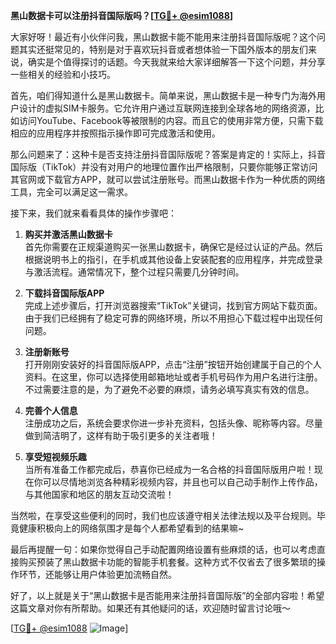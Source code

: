 **黑山数据卡可以注册抖音国际版吗？[[TG💪+ @esim1088](https://t.me/s/esim1088)]**

大家好呀！最近有小伙伴问我，黑山数据卡能不能用来注册抖音国际版呢？这个问题其实还挺常见的，特别是对于喜欢玩抖音或者想体验一下国外版本的朋友们来说，确实是个值得探讨的话题。今天我就来给大家详细解答一下这个问题，并分享一些相关的经验和小技巧。

首先，咱们得知道什么是黑山数据卡。简单来说，黑山数据卡是一种专门为海外用户设计的虚拟SIM卡服务。它允许用户通过互联网连接到全球各地的网络资源，比如访问YouTube、Facebook等被限制的内容。而且它的使用非常方便，只需下载相应的应用程序并按照指示操作即可完成激活和使用。

那么问题来了：这种卡是否支持注册抖音国际版呢？答案是肯定的！实际上，抖音国际版（TikTok）并没有对用户的地理位置作出严格限制，只要你能够正常访问其官网或下载官方APP，就可以尝试注册账号。而黑山数据卡作为一种优质的网络工具，完全可以满足这一需求。

接下来，我们就来看看具体的操作步骤吧：

1. **购买并激活黑山数据卡**  
   首先你需要在正规渠道购买一张黑山数据卡，确保它是经过认证的产品。然后根据说明书上的指引，在手机或其他设备上安装配套的应用程序，并完成登录与激活流程。通常情况下，整个过程只需要几分钟时间。

2. **下载抖音国际版APP**  
   完成上述步骤后，打开浏览器搜索“TikTok”关键词，找到官方网站下载页面。由于我们已经拥有了稳定可靠的网络环境，所以不用担心下载过程中出现任何问题。

3. **注册新账号**  
   打开刚刚安装好的抖音国际版APP，点击“注册”按钮开始创建属于自己的个人资料。在这里，你可以选择使用邮箱地址或者手机号码作为用户名进行注册。不过需要注意的是，为了避免不必要的麻烦，请务必填写真实有效的信息。

4. **完善个人信息**  
   注册成功之后，系统会要求你进一步补充资料，包括头像、昵称等内容。尽量做到简洁明了，这样有助于吸引更多的关注者哦！

5. **享受短视频乐趣**  
   当所有准备工作都完成后，恭喜你已经成为一名合格的抖音国际版用户啦！现在你可以尽情地浏览各种精彩视频内容，并且也可以自己动手制作上传作品，与其他国家和地区的朋友互动交流啦！

当然啦，在享受这些便利的同时，我们也应该遵守相关法律法规以及平台规则。毕竟健康积极向上的网络氛围才是每个人都希望看到的结果嘛~

最后再提醒一句：如果你觉得自己手动配置网络设置有些麻烦的话，也可以考虑直接购买预装了黑山数据卡功能的智能手机套餐。这种方式不仅省去了很多繁琐的操作环节，还能够让用户体验更加流畅自然。

好了，以上就是关于“黑山数据卡是否能用来注册抖音国际版”的全部内容啦！希望这篇文章对你有所帮助。如果还有其他疑问的话，欢迎随时留言讨论哦～

[[TG💪+ @esim1088](https://t.me/s/esim1088) ![Image](https://i.postimg.cc/4NQfJmqS/Snipaste-2025-05-13-00-14-12.png)]